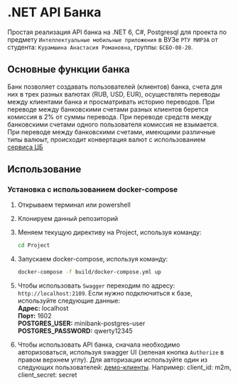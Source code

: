 ﻿# .NET API Банка

Простая реализация API банка на .NET 6, C#, Postgresql для проекта по предмету `Интеллектуальные мобильные приложения` в ВУЗе `РТУ МИРЭА` от студента: `Курамшина Анастасия Романовна`, группы: `БСБО-08-20`. 

## Основные функции банка
Банк позволяет создавать пользователей (клиентов) банка, счета для них в трех разных валютах (RUB, USD, EUR), осуществлять переводы между клиентами банка и просматривать историю переводов. При переводе между банковскими счетами разных клиентов берется комиссия в 2% от суммы перевода. При переводе средств между банковскими счетами одного пользователя комиссия не взымается. При переводе между банковскими счетами, имеющими различные типы валюыт, происходит конвертация валют с использованием [сервиса ЦБ](https://www.cbr-xml-daily.ru/daily_json.js)

## Использование
### Установка с использованием docker-compose
1. Открываем терминал или powershell
2. Клонируем данный репозиторий
3. Меняем текущую директиву на Project, используя команду:
    ```bash
    cd Project
    ```
4. Запускаем docker-compose, используя команду:
    ```bash
    docker-compose -f build/docker-compose.yml up
    ```
5. Чтобы использовать `Swagger` переходим по адресу: `http://localhost:2109`. Если нужно подключиться к базе, используйте следующие данные: </br>
**Адрес:** localhost </br>
**Порт:** 1602 </br>
**POSTGRES_USER:** minibank-postgres-user </br>
**POSTGRES_PASSWORD:** qwerty12345 </br>

6. Чтобы использовать API банка, сначала необходимо авторизоваться, используя swagger UI (зеленая кнопка `Authorize` в правом верхнем углу). Для авторизации используйте один из следующих пользователей: [демо-клиенты](https://demo.duendesoftware.com/). Например: client_id: m2m, client_secret: secret
